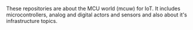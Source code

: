 These repositories are about the MCU world (mcuw) for IoT.
It includes microcontrollers, analog and digital actors and sensors and
also about it's infrastructure topics. 
